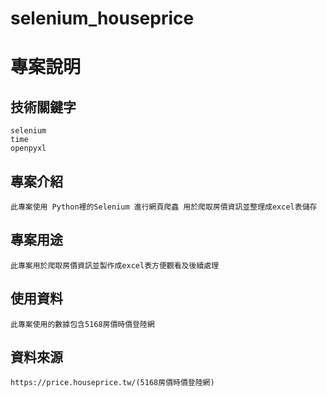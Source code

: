 # selenium_houseprice

# 專案說明

## 技術關鍵字

    selenium
    time
    openpyxl

## 專案介紹

    此專案使用 Python裡的Selenium 進行網頁爬蟲 用於爬取房價資訊並整理成excel表儲存

## 專案用途

    此專案用於爬取房價資訊並製作成excel表方便觀看及後續處理

## 使用資料

    此專案使用的數據包含5168房價時價登陸網

## 資料來源

    https://price.houseprice.tw/(5168房價時價登陸網)
